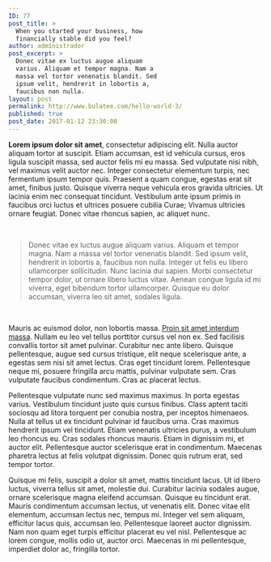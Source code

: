 ```yaml
---
ID: 77
post_title: >
  When you started your business, how
  financially stable did you feel?
author: administrador
post_excerpt: >
  Donec vitae ex luctus augue aliquam
  varius. Aliquam et tempor magna. Nam a
  massa vel tortor venenatis blandit. Sed
  ipsum velit, hendrerit in lobortis a,
  faucibus non nulla.
layout: post
permalink: http://www.bulatee.com/hello-world-3/
published: true
post_date: 2017-01-12 23:30:00
---
```

<strong>Lorem ipsum dolor sit amet</strong>, consectetur adipiscing elit. Nulla auctor aliquam tortor at suscipit. Etiam accumsan, est id vehicula cursus, eros ligula suscipit massa, sed auctor felis mi eu massa. Sed vulputate nisi nibh, vel maximus velit auctor nec. Integer consectetur elementum turpis, nec fermentum ipsum tempor quis. Praesent a quam congue, egestas erat sit amet, finibus justo. Quisque viverra neque vehicula eros gravida ultricies. Ut lacinia enim nec consequat tincidunt. Vestibulum ante ipsum primis in faucibus orci luctus et ultrices posuere cubilia Curae; Vivamus ultricies ornare feugiat. Donec vitae rhoncus sapien, ac aliquet nunc.

&nbsp;
<blockquote>Donec vitae ex luctus augue aliquam varius. Aliquam et tempor magna. Nam a massa vel tortor venenatis blandit. Sed ipsum velit, hendrerit in lobortis a, faucibus non nulla. Integer ut felis eu libero ullamcorper sollicitudin. Nunc lacinia dui sapien. Morbi consectetur tempor dolor, ut ornare libero luctus vitae. Aenean congue ligula id mi viverra, eget bibendum tortor ullamcorper. Quisque eu dolor accumsan, viverra leo sit amet, sodales ligula.</blockquote>
&nbsp;

Mauris ac euismod dolor, non lobortis massa. <a href="http://№">Proin sit amet interdum massa</a>. Nullam eu leo vel tellus porttitor cursus vel non ex. Sed facilisis convallis tortor sit amet pulvinar. Curabitur nec ante libero. Quisque pellentesque, augue sed cursus tristique, elit neque scelerisque ante, a egestas sem nisi sit amet lectus. Cras eget tincidunt lorem. Pellentesque neque mi, posuere fringilla arcu mattis, pulvinar vulputate sem. Cras vulputate faucibus condimentum. Cras ac placerat lectus.

Pellentesque vulputate nunc sed maximus maximus. In porta egestas varius. Vestibulum tincidunt justo quis cursus finibus. Class aptent taciti sociosqu ad litora torquent per conubia nostra, per inceptos himenaeos. Nulla at tellus ut ex tincidunt pulvinar id faucibus urna. Cras maximus hendrerit ipsum vel tincidunt. Etiam venenatis ultricies purus, a vestibulum leo rhoncus eu. Cras sodales rhoncus mauris. Etiam in dignissim mi, et auctor elit. Pellentesque auctor scelerisque erat in condimentum. Maecenas pharetra lectus at felis volutpat dignissim. Donec quis rutrum erat, sed tempor tortor.

Quisque mi felis, suscipit a dolor sit amet, mattis tincidunt lacus. Ut id libero luctus, viverra tellus sit amet, molestie dui. Curabitur lacinia sodales augue, ornare scelerisque magna eleifend accumsan. Quisque eu tincidunt erat. Mauris condimentum accumsan lectus, ut venenatis elit. Donec vitae elit elementum, accumsan lectus nec, tempus mi. Integer vel sem aliquam, efficitur lacus quis, accumsan leo. Pellentesque laoreet auctor dignissim. Nam non quam eget turpis efficitur placerat eu vel nisl. Pellentesque ac lorem congue, mollis odio ut, auctor orci. Maecenas in mi pellentesque, imperdiet dolor ac, fringilla tortor.
